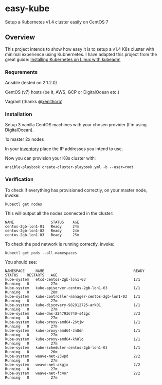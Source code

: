# easy-kube
Setup a Kubernetes v1.4 cluster easily on CentOS 7

## Overview

This project intends to show how easy it is to setup a v1.4 K8s cluster with minimal experience using Kubnernetes. I have adapted this project from the great guide: [Installing Kubernetes on Linux with kubeadm](http://kubernetes.io/docs/getting-started-guides/kubeadm/)

### Requrements

Ansible (tested on 2.1.2.0)

CentOS (v7) hosts (be it, AWS, GCP or  DigitalOcean etc.)

Vagrant (thanks @[xenithorb](https://github.com/xenithorb))

### Installation

Setup 3 vanilla CentOS machines with your chosen provider (I'm using DigitalOcean).

1x master
2x nodes

In your [inventory](./inventories/main.ini) place the IP addresses you intend to use.

Now you can provision your K8s cluster with:

`ansible-playbook create-cluster-playbook.yml -b --user=root`

### Verification

To check if everything has provisioned correctly, on your master node, invoke:

`kubectl get nodes`

This will output all the nodes connected in the cluster:

```
NAME                 STATUS    AGE
centos-2gb-lon1-01   Ready     24m
centos-2gb-lon1-02   Ready     24m
centos-2gb-lon1-03   Ready     25m
```

To check the pod network is running correctly, invoke:

`kubectl get pods --all-namespaces`

You should see:

```
NAMESPACE     NAME                                         READY     STATUS    RESTARTS   AGE
kube-system   etcd-centos-2gb-lon1-03                      1/1       Running   0          27m
kube-system   kube-apiserver-centos-2gb-lon1-03            1/1       Running   0          28m
kube-system   kube-controller-manager-centos-2gb-lon1-03   1/1       Running   0          27m
kube-system   kube-discovery-982812725-ark01               1/1       Running   0          27m
kube-system   kube-dns-2247936740-s4zgc                    3/3       Running   0          27m
kube-system   kube-proxy-amd64-26tjw                       1/1       Running   0          27m
kube-system   kube-proxy-amd64-3n8dn                       1/1       Running   0          27m
kube-system   kube-proxy-amd64-kh8lo                       1/1       Running   0          27m
kube-system   kube-scheduler-centos-2gb-lon1-03            1/1       Running   0          26m
kube-system   weave-net-25wpd                              2/2       Running   0          27m
kube-system   weave-net-akgjx                              2/2       Running   0          27m
kube-system   weave-net-fc4or                              2/2       Running   0          27m
```

